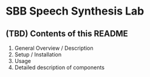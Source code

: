 # SBB Speech Synthesis Lab

## (TBD) Contents of this README
1. General Overview / Description
2. Setup / Installation
3. Usage
4. Detailed description of components
